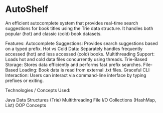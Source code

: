 # AutoShelf
An efficient autocomplete system that provides real-time search suggestions for book titles using the Trie data structure. It handles both popular (hot) and classic (cold) book datasets.

Features:
Autocomplete Suggestions: Provides search suggestions based on a typed prefix.
Hot vs Cold Data: Separately handles frequently accessed (hot) and less accessed (cold) books.
Multithreading Support: Loads hot and cold data files concurrently using threads.
Trie-Based Storage: Stores data efficiently and performs fast prefix searches.
File-Based Loading: Book data is read from external .txt files.
Graceful CLI Interaction: Users can interact via command-line interface by typing prefixes or exiting.


Technologies / Concepts Used:

Java
Data Structures (Trie)
Multithreading
File I/O
Collections (HashMap, List)
OOP Concepts